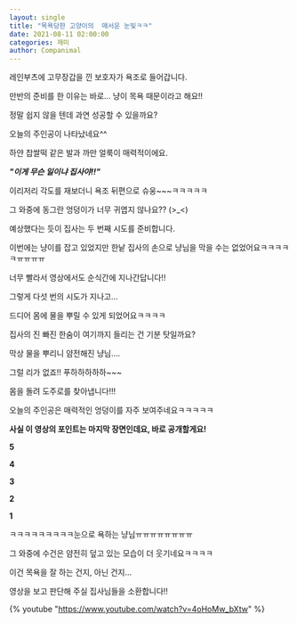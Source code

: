 ```yaml
---
layout: single
title: "목욕당한 고양이의  매서운 눈빛ㅋㅋ"
date: 2021-08-11 02:00:00
categories: 재미
author: Companimal
---
```


레인부츠에 고무장갑을 낀 보호자가 욕조로 들어갑니다.

만반의 준비를 한 이유는 바로... 냥이 목욕 때문이라고 해요!!

정말 쉽지 않을 텐데 과연 성공할 수 있을까요?

오늘의 주인공이 나타났네요^^

하얀 찹쌀떡 같은 발과 까만 얼룩이 매력적이에요.

**_"이게 무슨 일이냐 집사야!!"_**

이리저리 각도를 재보더니 욕조 뒤편으로 슈웅~~~ㅋㅋㅋㅋㅋ

그 와중에 동그란 엉덩이가 너무 귀엽지 않나요?? (&gt;\_&lt;)

예상했다는 듯이 집사는 두 번째 시도를 준비합니다.

이번에는 냥이를 잡고 있었지만 한낱 집사의 손으로 냥님을 막을 수는 없었어요ㅋㅋㅋㅋㅋㅠㅠㅠㅠ

너무 빨라서 영상에서도 순식간에 지나간답니다!!

그렇게 다섯 번의 시도가 지나고...

드디어 몸에 물을 뿌릴 수 있게 되었어요ㅋㅋㅋㅋ

집사의 진 빠진 한숨이 여기까지 들리는 건 기분 탓일까요?

막상 물을 뿌리니 얌전해진 냥님....

그럴 리가 없죠!! 푸하하하하하~~~

몸을 돌려 도주로를 찾아냅니다!!!

오늘의 주인공은 매력적인 엉덩이를 자주 보여주네요ㅋㅋㅋㅋㅋ

**사실 이 영상의 포인트는 마지막 장면인데요, 바로 공개할게요!**

**5**

**4**

**3**

**2**

**1**

ㅋㅋㅋㅋㅋㅋㅋㅋㅋ눈으로 욕하는 냥님ㅠㅠㅠㅠㅠㅠㅠㅠ

그 와중에 수건은 얌전히 덮고 있는 모습이 더 웃기네요ㅋㅋㅋㅋ

이건 목욕을 잘 하는 건지, 아닌 건지...

영상을 보고 판단해 주실 집사님들을 소환합니다!!

{% youtube "https://www.youtube.com/watch?v=4oHoMw_bXtw" %}
